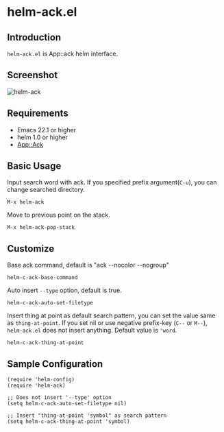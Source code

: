# helm-ack.el

## Introduction
`helm-ack.el` is App::ack helm interface.

## Screenshot

![helm-ack](https://github.com/syohex/emacs-helm-ack/raw/master/image/helm-ack.png)


## Requirements

* Emacs 22.1 or higher
* helm 1.0 or higher
* [App::Ack](https://metacpan.org/module/ack)


## Basic Usage

Input search word with ack. If you specified prefix argument(`C-u`), you can
change searched directory.

    M-x helm-ack

Move to previous point on the stack.

    M-x helm-ack-pop-stack


## Customize

Base ack command, default is "ack --nocolor --nogroup"

    helm-c-ack-base-command

Auto insert `--type` option, default is true.

    helm-c-ack-auto-set-filetype

Insert thing at point as default search pattern, you can set the value
same as `thing-at-point`. If you set nil or use negative prefix-key
(`C--` or `M--`), `helm-ack.el` does not insert anything.
Default value is `'word`.

    helm-c-ack-thing-at-point


## Sample Configuration

```` elisp
(require 'helm-config)
(require 'helm-ack)

;; Does not insert '--type' option
(setq helm-c-ack-auto-set-filetype nil)

;; Insert "thing-at-point 'symbol" as search pattern
(setq helm-c-ack-thing-at-point 'symbol)
````
